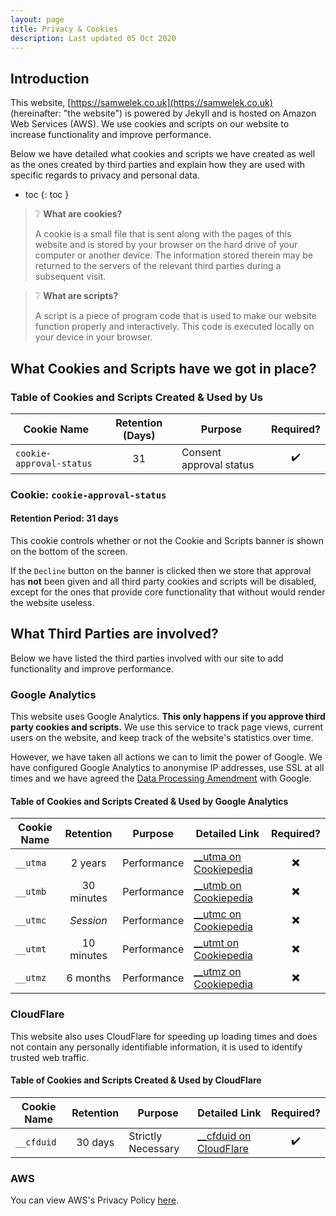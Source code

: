 ```yaml
---
layout: page
title: Privacy & Cookies
description: Last updated 05 Oct 2020
---
```


## Introduction

This website, [https://samwelek.co.uk](https://samwelek.co.uk) (hereinafter: "the website") is powered by Jekyll and is hosted on Amazon Web Services (AWS). We use cookies and scripts on our website to increase functionality and improve performance.

Below we have detailed what cookies and scripts we have created as well as the ones created by third parties and explain how they are used with specific regards to privacy and personal data.

- toc
{: toc }

> :grey_question: <b>What are cookies?</b>
>
> A cookie is a small file that is sent along with the pages of this website and is stored by your browser on the hard drive of your computer or another device. The information stored therein may be returned to the servers of the relevant third parties during a subsequent visit.

> :grey_question: <b>What are scripts?</b>
>
> A script is a piece of program code that is used to make our website function properly and interactively. This code is executed locally on your device in your browser. 

## What Cookies and Scripts have we got in place?

### Table of Cookies and Scripts Created &amp; Used by Us

Cookie Name | Retention (Days) | Purpose | Required?
---|:---:|---|:---:
`cookie-approval-status` | 31 | Consent approval status | :heavy_check_mark:


### Cookie: `cookie-approval-status`
#### Retention Period: 31 days

This cookie controls whether or not the Cookie and Scripts banner is shown on the bottom of the screen.

If the `Decline` button on the banner is clicked then we store that approval has **not** been given and all third party cookies and scripts will be disabled, except for the ones that provide core functionality that without would render the website useless.

## What Third Parties are involved?

Below we have listed the third parties involved with our site to add functionality and improve performance.

### Google Analytics

This website uses Google Analytics. **This only happens if you approve third party cookies and scripts.** We use this service to track page views, current users on the website, and keep track of the website's statistics over time.

However, we have taken all actions we can to limit the power of Google. We have configured Google Analytics to anonymise IP addresses, use SSL at all times and we have agreed the [Data Processing Amendment](https://privacy.google.com/businesses/processorterms/) with Google.

#### Table of Cookies and Scripts Created &amp; Used by Google Analytics

Cookie Name | Retention | Purpose | Detailed Link | Required?
---|:---:|---|---|:---:
`__utma` | 2 years | Performance | [__utma on Cookiepedia](https://cookiepedia.co.uk/cookies/__utma) | :heavy_multiplication_x:
`__utmb` | 30 minutes | Performance | [__utmb on Cookiepedia](https://cookiepedia.co.uk/cookies/__utmb) | :heavy_multiplication_x:
`__utmc` | *Session* | Performance | [__utmc on Cookiepedia](https://cookiepedia.co.uk/cookies/__utmc) | :heavy_multiplication_x:
`__utmt` | 10 minutes | Performance | [__utmt on Cookiepedia](https://cookiepedia.co.uk/cookies/__utmt) | :heavy_multiplication_x:
`__utmz` | 6 months | Performance | [__utmz on Cookiepedia](https://cookiepedia.co.uk/cookies/__utmz) | :heavy_multiplication_x:

### CloudFlare

This website also uses CloudFlare for speeding up loading times and does not contain any personally identifiable information, it is used to identify trusted web traffic.

#### Table of Cookies and Scripts Created &amp; Used by CloudFlare

Cookie Name | Retention | Purpose | Detailed Link | Required?
---|:---:|---|---|:---:
`__cfduid` | 30 days | Strictly Necessary | [__cfduid on CloudFlare](https://support.cloudflare.com/hc/en-us/articles/200170156-Understanding-the-Cloudflare-Cookies#12345682) | :heavy_check_mark:


### AWS

You can view AWS's Privacy Policy [here](https://aws.amazon.com/privacy/).  